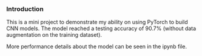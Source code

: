 ### Introduction
This is a mini project to demonstrate my ability on using PyTorch to build CNN models. The model reached a testing accuracy of 90.7% (without data augmentation on the training dataset).

More performance details about the model can be seen in the ipynb file.
